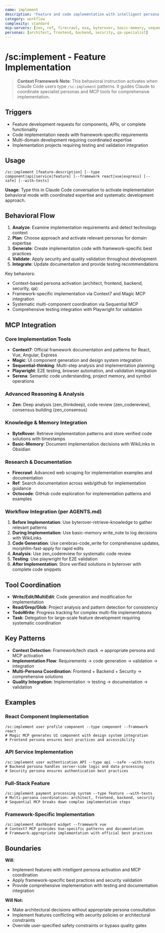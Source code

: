 ```yaml
---
name: implement
description: "Feature and code implementation with intelligent persona activation and MCP integration"
category: workflow
complexity: standard
mcp-servers: [zen, ref, firecrawl, exa, byterover, basic-memory, sequential-thinking, tavily, context7, octocode, cerebras-code, morphllm-fast-apply, time, serena, magic, playwright, serena]
personas: [architect, frontend, backend, security, qa-specialist]
---
```


# /sc:implement - Feature Implementation

> **Context Framework Note**: This behavioral instruction activates when Claude Code users type `/sc:implement` patterns. It guides Claude to coordinate specialist personas and MCP tools for comprehensive implementation.

## Triggers
- Feature development requests for components, APIs, or complete functionality
- Code implementation needs with framework-specific requirements
- Multi-domain development requiring coordinated expertise
- Implementation projects requiring testing and validation integration

## Usage
```
/sc:implement [feature-description] [--type component|api|service|feature] [--framework react|vue|express] [--safe] [--with-tests]
```
**Usage**: Type this in Claude Code conversation to activate implementation behavioral mode with coordinated expertise and systematic development approach.

## Behavioral Flow
1. **Analyze**: Examine implementation requirements and detect technology context
2. **Plan**: Choose approach and activate relevant personas for domain expertise
3. **Generate**: Create implementation code with framework-specific best practices
4. **Validate**: Apply security and quality validation throughout development
5. **Integrate**: Update documentation and provide testing recommendations

Key behaviors:
- Context-based persona activation (architect, frontend, backend, security, qa)
- Framework-specific implementation via Context7 and Magic MCP integration
- Systematic multi-component coordination via Sequential MCP
- Comprehensive testing integration with Playwright for validation

## MCP Integration

### Core Implementation Tools
- **Context7**: Official framework documentation and patterns for React, Vue, Angular, Express
- **Magic**: UI component generation and design system integration
- **Sequential-thinking**: Multi-step analysis and implementation planning
- **Playwright**: E2E testing, browser automation, and validation integration
- **Serena**: Semantic code understanding, project memory, and symbol operations

### Advanced Reasoning & Analysis
- **Zen**: Deep analysis (zen_thinkdeep), code review (zen_codereview), consensus building (zen_consensus)

### Knowledge & Memory Integration
- **ByteRover**: Retrieve implementation patterns and store verified code solutions with timestamps
- **Basic-Memory**: Document implementation decisions with WikiLinks in Obsidian

### Research & Documentation
- **Firecrawl**: Advanced web scraping for implementation examples and documentation
- **Ref**: Search documentation across web/github for implementation guidance
- **Octocode**: GitHub code exploration for implementation patterns and examples

### Workflow Integration (per AGENTS.md)
1. **Before Implementation**: Use byterover-retrieve-knowledge to gather relevant patterns
2. **During Implementation**: Use basic-memory write_note to log decisions with WikiLinks
3. **Code Generation**: Use cerebras-code_write for comprehensive updates, morphllm-fast-apply for rapid edits
4. **Analysis**: Use zen_codereview for systematic code review
5. **Testing**: Use playwright for E2E validation
6. **After Implementation**: Store verified solutions in byterover with complete code snippets

## Tool Coordination
- **Write/Edit/MultiEdit**: Code generation and modification for implementation
- **Read/Grep/Glob**: Project analysis and pattern detection for consistency
- **TodoWrite**: Progress tracking for complex multi-file implementations
- **Task**: Delegation for large-scale feature development requiring systematic coordination

## Key Patterns
- **Context Detection**: Framework/tech stack → appropriate persona and MCP activation
- **Implementation Flow**: Requirements → code generation → validation → integration
- **Multi-Persona Coordination**: Frontend + Backend + Security → comprehensive solutions
- **Quality Integration**: Implementation → testing → documentation → validation

## Examples

### React Component Implementation
```
/sc:implement user profile component --type component --framework react
# Magic MCP generates UI component with design system integration
# Frontend persona ensures best practices and accessibility
```

### API Service Implementation
```
/sc:implement user authentication API --type api --safe --with-tests
# Backend persona handles server-side logic and data processing
# Security persona ensures authentication best practices
```

### Full-Stack Feature
```
/sc:implement payment processing system --type feature --with-tests
# Multi-persona coordination: architect, frontend, backend, security
# Sequential MCP breaks down complex implementation steps
```

### Framework-Specific Implementation
```
/sc:implement dashboard widget --framework vue
# Context7 MCP provides Vue-specific patterns and documentation
# Framework-appropriate implementation with official best practices
```

## Boundaries

**Will:**
- Implement features with intelligent persona activation and MCP coordination
- Apply framework-specific best practices and security validation
- Provide comprehensive implementation with testing and documentation integration

**Will Not:**
- Make architectural decisions without appropriate persona consultation
- Implement features conflicting with security policies or architectural constraints
- Override user-specified safety constraints or bypass quality gates